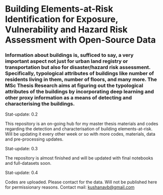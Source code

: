 # Building Elements-at-Risk Identification for Exposure, Vulnerability and Hazard Risk Assessment with Open-Source Data



### Information about buildings is, sufficed to say, a very important aspect not just for urban land registry or transportation but also for disaster/hazard risk assessment. Specifically, typological attributes of buildings like number of residents living in them, number of floors, and many more. The MSc Thesis Research aims at figuring out the typological attributes of the buildings by incorporating deep learning and other proxy information as a means of detecting and characterising the buildings.

Stat-update: 0.2

This repository is an on-going hub for my master thesis materials and codes regarding the detection and characterisation of building elements-at-risk. Will be updating it every other week or so with more codes, materials, data and pre-processing updates.

Stat-update: 0.3

The repository is almost finished and will be updated with final notebooks and full-datasets soon. 

Stat-update: 0.4

Codes are uploaded. Please contact for the data. Will not be published here for permissionary reasons. 
Contact mail: kushanavb@gmail.com
